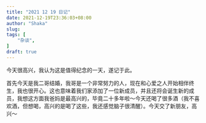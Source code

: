 ```yaml
---
title: "2021 12 19 日记"
date: 2021-12-19T23:36:03+08:00
author: "Shaka"
slug: 
tags: [
    "杂谈",
]
draft: true
---
```


今天很高兴，我认为这是值得纪念的一天，遂记于此。

首先今天是我二哥结婚，我哥是一个非常努力的人，现在和心爱之人开始相伴终生，我也很开心。这也意味着我们家添加了一位新成员，并且还将会诞生新的成员，我想这方面我爸妈是最高兴的，毕竟二十多年啦～今天还喝了很多酒（我不喜欢酒，但想喝，高兴的是喝了这些，我还感觉脑子很清醒）。今天交了新朋友，高兴～